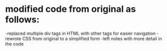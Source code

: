 # modified code from original as follows:
-replaced multiple div tags in HTML with other tags for easier navigation
-rewrote CSS from original to a simplified form
-left notes with more detail in the code
